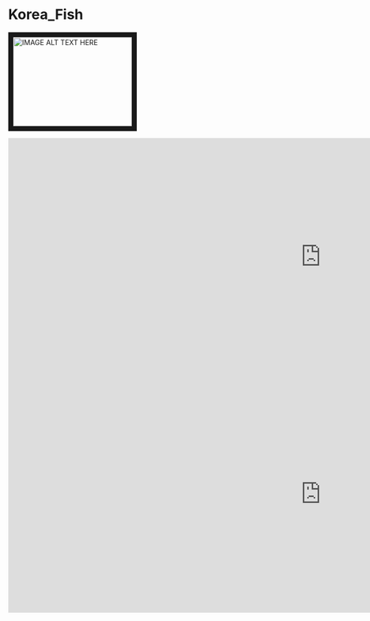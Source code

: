 # Korea_Fish

<a href="http://www.youtube.com/watch?feature=player_embedded&v=R0uufIdWCD4
" target="_blank"><img src="http://img.youtube.com/vi/R0uufIdWCD4/0.jpg" 
alt="IMAGE ALT TEXT HERE" width="240" height="180" border="10" /></a>

<iframe width="1263" height="480" src="https://www.youtube.com/embed/xUBa-wBO2Tw" frameborder="0" allow="accelerometer; autoplay; clipboard-write; encrypted-media; gyroscope; picture-in-picture" allowfullscreen></iframe><br>

<iframe width="1263" height="480" src="https://www.youtube.com/embed/xUBa-wBO2Tw" frameborder="0" allow="accelerometer; autoplay; clipboard-write; encrypted-media; gyroscope; picture-in-picture" allowfullscreen=""></iframe>
